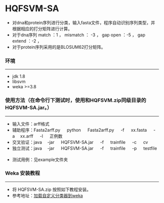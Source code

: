 # HQFSVM-SA
* 对dna和protein序列进行分类，输入fasta文件，程序自动识别序列类型，并根据相应的打分矩阵进行计算。
* 对于dna序列 match ：1 ， mismatch ： -3 ，  gap open ：-5 ， gap extend ：-2 ，
* 对于protein序列采用的是BLOSUM62打分矩阵。

### 环境
***********
* jdk 1.8
* libsvm
* weka >=3.8

### 使用方法（在命令行下测试时，使用和HQFSVM.zip同级目录的HQFSVM-SA.jar。）
***********************
* 输入文件：arff格式
* 辅助程序：Fasta2arff.py &emsp; python &emsp; Fasta2arff.py &emsp; -f &emsp; xx.fasta &emsp; -a&emsp;  xx.arff &emsp;   -l &emsp; 正例数
* 交叉验证：java &emsp;-jar &emsp; HQFSVM-SA.jar  &emsp; -f  &emsp; trainfile &emsp;  -c &emsp; cv
* 独立测试：java &emsp;-jar &emsp; HQFSVM-SA.jar  &emsp; -f  &emsp; trainfile &emsp;  -p &emsp; testfile &emsp; 
* 测试用例：见example文件夹


### Weka 安装教程

******************************
* 将 HQFSVM-SA.zip 按照如下教程安装。
* 参考地址：[加载自定义分类器到weka](https://blog.csdn.net/So_that/article/details/82915198)
